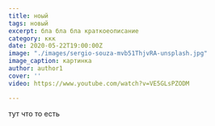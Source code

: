 ```yaml
---
title: ноый
tags: новый
excerpt: бла бла бла краткоеописание
category: ккк
date: 2020-05-22T19:00:00Z
image: "./images/sergio-souza-mvb51ThjvRA-unsplash.jpg"
image_caption: картинка
author: author1
cover: ''
video: https://www.youtube.com/watch?v=VE5GLsPZODM

---
```

тут что то есть